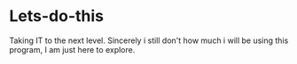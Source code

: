 # Lets-do-this
Taking IT to the next level.
Sincerely i still don't how much i will be using this program, 
I am just here to explore.
